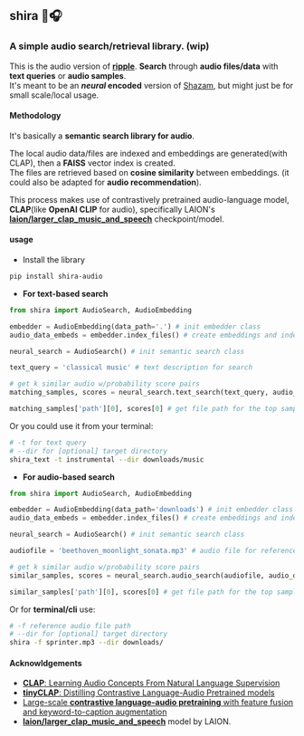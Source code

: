 ## shira 🔖🎧

### A simple audio search/retrieval library. (wip)

This is the audio version of [**ripple**](https://github.com/kelechi-c/ripple_net).
**Search** through **audio files/data** with **text queries** or **audio samples**.\
It's meant to be an **_neural_ encoded** version of [Shazam](https://www.shazam.com/), but might just be for small scale/local usage.

#### Methodology
It's basically a **semantic search library for audio**.

The local audio data/files are indexed and embeddings are generated(with CLAP), 
then a **FAISS** vector index is created.\
The files are retrieved based on **cosine similarity** between embeddings.
(it could also be adapted for **audio recommendation**).

This process makes use of contrastively pretrained audio-language model, **CLAP**(like **OpenAI CLIP** for audio), 
specifically LAION's **[laion/larger_clap_music_and_speech](https://huggingface.co/laion/larger_clap_music_and_speech)** checkpoint/model.

<!-- #### general info
#### usage -->
#### usage
- Install the library

```bash
pip install shira-audio
```

- **For text-based search**
```python
from shira import AudioSearch, AudioEmbedding

embedder = AudioEmbedding(data_path='.') # init embedder class
audio_data_embeds = embedder.index_files() # create embeddings and index audio files

neural_search = AudioSearch() # init semantic search class

text_query = 'classical music' # text description for search

# get k similar audio w/probability score pairs 
matching_samples, scores = neural_search.text_search(text_query, audio_data_embeds, k_count=5)

matching_samples['path'][0], scores[0] # get file path for the top sample
```

Or you could use it from your terminal:
```bash
# -t for text query 
# --dir for [optional] target directory 
shira_text -t instrumental --dir downloads/music
```

- **For audio-based search**
```python
from shira import AudioSearch, AudioEmbedding

embedder = AudioEmbedding(data_path='downloads') # init embedder class
audio_data_embeds = embedder.index_files() # create embeddings and index audio files

neural_search = AudioSearch() # init semantic search class

audiofile = 'beethoven_moonlight_sonata.mp3' # audio file for reference

# get k similar audio w/probability score pairs 
similar_samples, scores = neural_search.audio_search(audiofile, audio_data_embeds, k_count=4)

similar_samples['path'][0], scores[0] # get file path for the top sample
```

Or for **terminal/cli** use:
```bash
# -f reference audio file path 
# --dir for [optional] target directory 
shira -f sprinter.mp3 --dir downloads/
```

#### Acknowldgements
- [**CLAP**: Learning Audio Concepts From Natural Language Supervision](https://arxiv.org/abs/2206.04769)
- [**tinyCLAP**: Distilling Contrastive Language-Audio Pretrained models]() 
- [Large-scale **contrastive language-audio pretraining** with feature fusion and keyword-to-caption augmentation](https://arxiv.org/abs/2211.06687)
- [**laion/larger_clap_music_and_speech**](https://huggingface.co/laion/larger_clap_music_and_speech) model by LAION.